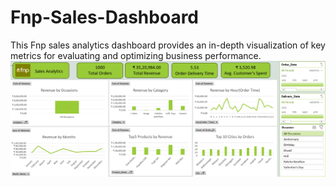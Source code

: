 # Fnp-Sales-Dashboard
This Fnp sales analytics dashboard provides an in-depth visualization of key metrics for evaluating and optimizing business performance.
![Power Bi Fnp Sales Dashboard](Fnp_Dashboard.png)
